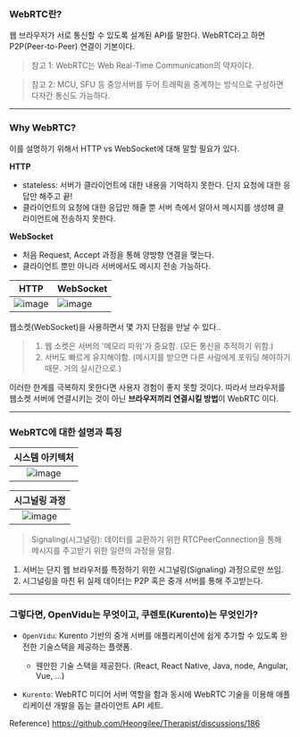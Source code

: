 ### WebRTC란?
웹 브라우저가 서로 통신할 수 있도록 설계된 API를 말한다. WebRTC라고 하면 P2P(Peer-to-Peer) 연결이 기본이다. 

> 참고 1: WebRTC는 Web Real-Time Communication의 약자이다.

> 참고 2: MCU, SFU 등   중앙서버를 두어 트래픽을 중계하는 방식으로 구성하면 다자간 통신도 가능하다. 
---
### Why WebRTC?
이를 설명하기 위해서 HTTP vs WebSocket에 대해 말할 필요가 있다.

**HTTP**
- stateless: 서버가 클라이언트에 대한 내용을 기억하지 못한다. 단지 요청에 대한 응답만 해주고 끝!
- 클라이언트의 요청에 대한 응답만 해줄 뿐 서버 측에서 알아서 메시지를 생성해 클라이언트에 전송하지 못한다.

**WebSocket**
- 처음 Request, Accept 과정을 통해 양방향 연결을 맺는다.
- 클라이언트 뿐만 아니라 서버에서도 메시지 전송 가능하다. 

| HTTP | WebSocket |
| ------------ | ------------- |
|![image](https://user-images.githubusercontent.com/48302257/210293562-a4873dba-0876-4970-9685-c9bfe56ba722.png)|![image](https://user-images.githubusercontent.com/48302257/210293571-b52827f3-048b-4f17-ae18-ec9ec2acc4d2.png)

웹소켓(WebSocket)을 사용하면서 몇 가지 단점을 만날 수 있다..
> 1. 웹 소켓은 서버의 '메모리 파워'가 중요함. (모든 통신을 추적하기 위함.)
> 2. 서버도 빠르게 유지해야함. (메시지를 받으면 다른 사람에게 포워딩 해야하기 때문. 거의 실시간으로.)

이러한 한계를 극복하지 못한다면 사용자 경험이 좋지 못할 것이다. 따라서 브라우저를 웹소켓 서버에 연결시키는 것이 아닌 **브라우저끼리 연결시킬 방법**이 WebRTC 이다. 

---

### WebRTC에 대한 설명과 특징
|시스템 아키텍처|
|:---:|
|![image](https://user-images.githubusercontent.com/48302257/210301213-c973a90d-9066-4bed-99ec-5b30e9294369.png)|

|시그널링 과정|
|:---:|
|![image](https://user-images.githubusercontent.com/48302257/210301302-88070c42-da5d-4769-946a-14625b2ffec3.png)|

> Signaling(시그널링): 데이터를 교환하기 위한 RTCPeerConnection을 통해 메시지를 주고받기 위한 일련의 과정을 말함.
1. 서버는 단지 웹 브라우저를 특정하기 위한 시그널링(Signaling) 과정으로만 쓰임.
2. 시그널링을 마친 뒤 실제 데이터는 P2P 혹은 중개 서버를 통해 주고받는다.

---
### 그렇다면, OpenVidu는 무엇이고, 쿠렌토(Kurento)는 무엇인가?
- `OpenVidu`: Kurento 기반의 중개 서버를 애플리케이션에 쉽게 추가할 수 있도록 완전한 기술스택을 제공하는 플랫폼.
  - 웬만한 기술 스택을 제공한다. (React, React Native, Java, node, Angular, Vue, ...)

- `Kurento`: WebRTC 미디어 서버 역할을 함과 동시에 WebRTC 기술을 이용해 애플리케이션 개발을 돕는 클라이언트 API 세트.


Reference) https://github.com/Heongilee/Therapist/discussions/186
 
